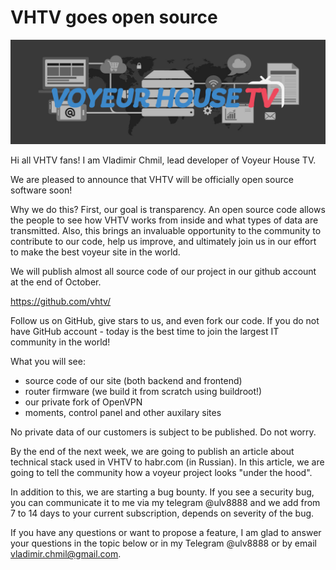 # VHTV goes open source

<img src=banner.jpg alt="Vladmir Chmil"/>

Hi all VHTV fans! I am Vladimir Chmil, lead developer of Voyeur House TV. 

We are pleased to announce that VHTV will be officially open source software soon! 

Why we do this? First, our goal is transparency. An open source code allows the people to see how VHTV works from inside and what types of data are transmitted. Also, this brings an invaluable opportunity to the community to contribute to our code, help us improve, and ultimately join us in our effort to make the best voyeur site in the world.

We will publish almost all source code of our project in our github account at the end of October.

https://github.com/vhtv/

Follow us on GitHub, give stars to us, and even fork our code. If you do not have GitHub account - today is the best time to join the largest IT community in the world!

What you will see:
- source code of our site (both backend and frontend)
- router firmware (we build it from scratch using buildroot!)
- our private fork of OpenVPN
- moments, control panel and other auxilary sites

No private data of our customers is subject to be published. Do not worry.

By the end of the next week, we are going to publish an article about technical stack used in VHTV to habr.com (in Russian). In this article, we are going to tell the community how a voyeur project looks "under the hood".

In addition to this, we are starting a bug bounty. If you see a security bug, you can communicate it to me via my telegram @ulv8888 and we add from 7 to 14 days to your current subscription, depends on severity of the bug.

If you have any questions or want to propose a feature, I am glad to answer your questions in the topic below or in my Telegram @ulv8888 or by email vladimir.chmil@gmail.com.
